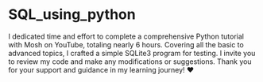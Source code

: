 # SQL_using_python

I dedicated time and effort to complete a comprehensive Python tutorial with Mosh on YouTube, totaling nearly 6 hours. Covering all the basic to advanced topics, I crafted a simple SQLite3 program for testing. I invite you to review my code and make any modifications or suggestions. Thank you for your support and guidance in my learning journey! ❤️
